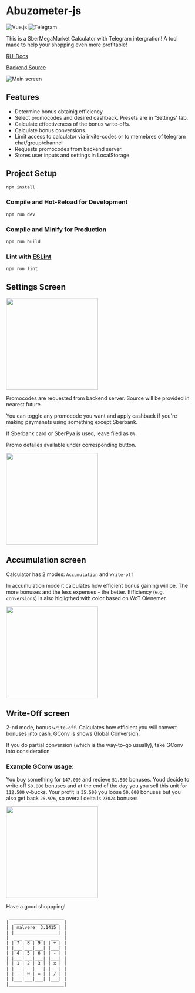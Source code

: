 # Abuzometer-js
![Vue.js](https://img.shields.io/badge/vuejs-%2335495e.svg?style=for-the-badge&logo=vuedotjs&logoColor=%234FC08D)
![Telegram](https://img.shields.io/badge/Telegram-2CA5E0?style=for-the-badge&logo=telegram&logoColor=white)



This is a SberMegaMarket Calculator with Telegram intergration! A tool made to help your shopping even more profitable!

[RU-Docs](/.github/docs/README-RU.md)

[Backend Source](https://github.com/malvere/Megacalc-backend)

![Main screen](.github/screenshots/1.png)
## Features

- Determine bonus obtainig efficiency.
- Select promocodes and desired cashback. Presets are in 'Settings' tab.
- Calculate effectiveness of the bonus write-offs.
- Calculate bonus conversions.
- Limit access to calculator via invite-codes or to memebres of telegram chat/group/channel
- Requests promocodes from backend server. 
- Stores user inputs and settings in LocalStorage


## Project Setup

```sh
npm install
```

### Compile and Hot-Reload for Development

```sh
npm run dev
```

### Compile and Minify for Production

```sh
npm run build
```

### Lint with [ESLint](https://eslint.org/)

```sh
npm run lint
```
## Settings Screen
[<img src=".github/screenshots/2.png" width="250"/>](.github/screenshots/2.png)

Promocodes are requested from backend server. Source will be provided in nearest future.

You can toggle any promocode you want and apply cashback if you're making paymanets using something except Sberbank. 

If Sberbank card or SberPya is used, leave filed as `0%`.

Promo detailes available under corresponding button.

[<img src=".github/screenshots/3.png" width="250"/>](.github/screenshots/3.png)

## Accumulation screen

Calculator has 2 modes: `Accumulation` and `Write-off`

In accumulation mode it calculates how efficient bonus gaining will be. The more bonuses and the less expenses - the better. Efficiency (e.g. `conversions`) is also higligthed with color based on WoT Olenemer.

[<img src=".github/screenshots/4.png" width="250"/>](.github/screenshots/4.png)

## Write-Off screen

2-nd mode, bonus `write-off`. Calculates how efficient you will convert bonuses into cash. GConv is shows Global Conversion. 

If you do partial conversion (which is the way-to-go usually), take GConv into consideration
### Example GConv usage:

You buy something for `147.000` and recieve `51.500` bonuses. Youd decide to write off `50.000` bonuses and at the end of the day you you sell this unit for `112.500` v-bucks. Your profit is `35.500` you loose `50.000` bonuses but you also get back `26.976`, so overall delta is `23024` bonuses

[<img src=".github/screenshots/5.png" width="250"/>](.github/screenshots/5.png)

Have a good shoppping!

```
 _____________________
|  _________________  |
| | malvere  3.1415 | |
| |_________________| |
|  ___ ___ ___   ___  |
| | 7 | 8 | 9 | | + | |
| |___|___|___| |___| |
| | 4 | 5 | 6 | | - | |
| |___|___|___| |___| |
| | 1 | 2 | 3 | | x | |
| |___|___|___| |___| |
| | . | 0 | = | | / | |
| |___|___|___| |___| |
|_____________________|
```
